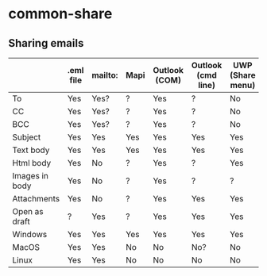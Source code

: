 # common-share

## Sharing emails

| 								| .eml file	| mailto:	| Mapi	| Outlook (COM)	| Outlook (cmd line)	| UWP (Share menu)	| AppKit	| Thunderbird (cmd line)	|
| - | - | - | - | - | - | - | - | - |
| To							| Yes				| Yes?		| ?			| Yes						| ?										| No								| ?				| ?												|
| CC							| Yes				| Yes?		| ?			| Yes						| ?										| No								| ?				| ?												|
| BCC							| Yes				| Yes?		| ?			| Yes						| ?										| No								| ?				| ?												|
| Subject					| Yes				| Yes			| Yes		| Yes						| Yes									| Yes								| Yes			| ?												|
| Text body				| Yes				| Yes			| Yes		| Yes						| Yes									| Yes								| Yes			| ?												|
| Html body				| Yes				| No			| ?			| Yes						| ?										| Yes								| Yes			| ?												|
| Images in body	| Yes				| No			| ?			| Yes						| ?										| ?									| ?				| ?												|
| Attachments			| Yes				| No			| ?			| Yes						| Yes									| Yes								| Yes			| ?												|
| Open as draft		| ?					| Yes			| ?			| Yes						| Yes									| Yes								| Yes			| ?												|
| Windows					| Yes				| Yes			| Yes		| Yes						| Yes									| Yes								| No			| Yes?										|
| MacOS						| Yes				| Yes			| No		| No						| No?									| No								| Yes			| Yes?										|
| Linux						| Yes				| Yes			| No		| No						| No									| No								| No			| Yes?										|
